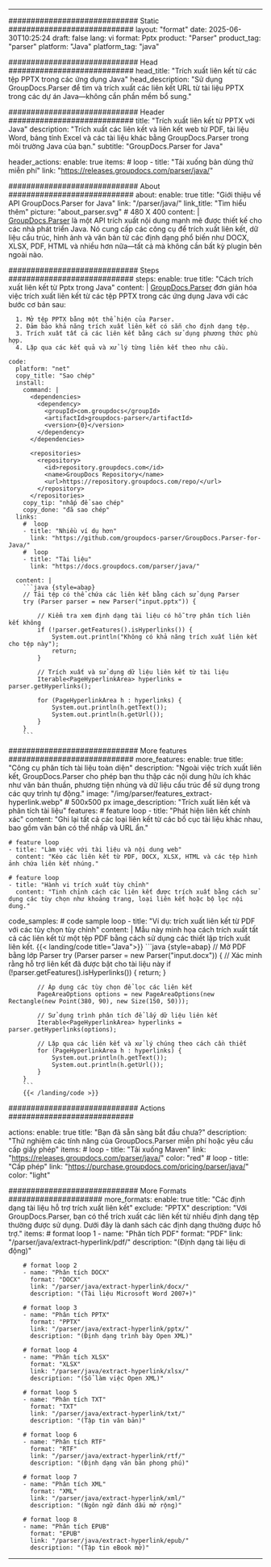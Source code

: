 


---
############################# Static ############################
layout: "format"
date:  2025-06-30T10:25:24
draft: false
lang: vi
format: Pptx
product: "Parser"
product_tag: "parser"
platform: "Java"
platform_tag: "java"

############################# Head ############################
head_title: "Trích xuất liên kết từ các tệp PPTX trong các ứng dụng Java"
head_description: "Sử dụng GroupDocs.Parser để tìm và trích xuất các liên kết URL từ tài liệu PPTX trong các dự án Java—không cần phần mềm bổ sung."

############################# Header ############################
title: "Trích xuất liên kết từ PPTX với Java" 
description: "Trích xuất các liên kết và liên kết web từ PDF, tài liệu Word, bảng tính Excel và các tài liệu khác bằng GroupDocs.Parser trong môi trường Java của bạn."
subtitle: "GroupDocs.Parser for Java" 

header_actions:
  enable: true
  items:
    #  loop
    - title: "Tải xuống bản dùng thử miễn phí"
      link: "https://releases.groupdocs.com/parser/java/"
      
############################# About ############################
about:
    enable: true
    title: "Giới thiệu về API GroupDocs.Parser for Java"
    link: "/parser/java/"
    link_title: "Tìm hiểu thêm"
    picture: "about_parser.svg" # 480 X 400
    content: |
       [GroupDocs.Parser](/parser/java/) là một API trích xuất nội dung mạnh mẽ được thiết kế cho các nhà phát triển Java. Nó cung cấp các công cụ để trích xuất liên kết, dữ liệu cấu trúc, hình ảnh và văn bản từ các định dạng phổ biến như DOCX, XLSX, PDF, HTML và nhiều hơn nữa—tất cả mà không cần bất kỳ plugin bên ngoài nào.

############################# Steps ############################
steps:
    enable: true
    title: "Cách trích xuất liên kết từ Pptx trong Java"
    content: |
      [GroupDocs.Parser](/parser/java/) đơn giản hóa việc trích xuất liên kết từ các tệp PPTX trong các ứng dụng Java với các bước cơ bản sau:
      
      1. Mở tệp PPTX bằng một thể hiện của Parser.
      2. Đảm bảo khả năng trích xuất liên kết có sẵn cho định dạng tệp.
      3. Trích xuất tất cả các liên kết bằng cách sử dụng phương thức phù hợp.
      4. Lặp qua các kết quả và xử lý từng liên kết theo nhu cầu.
   
    code:
      platform: "net"
      copy_title: "Sao chép"
      install:
        command: |
          <dependencies>
            <dependency>
              <groupId>com.groupdocs</groupId>
              <artifactId>groupdocs-parser</artifactId>
              <version>{0}</version>
            </dependency>
          </dependencies>

          <repositories>
            <repository>
              <id>repository.groupdocs.com</id>
              <name>GroupDocs Repository</name>
              <url>https://repository.groupdocs.com/repo/</url>
            </repository>
          </repositories>
        copy_tip: "nhấp để sao chép"
        copy_done: "đã sao chép"
      links:
        #  loop
        - title: "Nhiều ví dụ hơn"
          link: "https://github.com/groupdocs-parser/GroupDocs.Parser-for-Java/"
        #  loop
        - title: "Tài liệu"
          link: "https://docs.groupdocs.com/parser/java/"
          
      content: |
        ```java {style=abap}
        // Tải tệp có thể chứa các liên kết bằng cách sử dụng Parser
        try (Parser parser = new Parser("input.pptx")) {

            // Kiểm tra xem định dạng tài liệu có hỗ trợ phân tích liên kết không
            if (!parser.getFeatures().isHyperlinks()) {
                System.out.println("Không có khả năng trích xuất liên kết cho tệp này");
                return;
            }

            // Trích xuất và sử dụng dữ liệu liên kết từ tài liệu
            Iterable<PageHyperlinkArea> hyperlinks = parser.getHyperlinks();

            for (PageHyperlinkArea h : hyperlinks) {
                System.out.println(h.getText());
                System.out.println(h.getUrl());
            }
        }
        ```            

############################# More features ############################
more_features:
  enable: true
  title: "Công cụ phân tích tài liệu toàn diện"
  description: "Ngoài việc trích xuất liên kết, GroupDocs.Parser cho phép bạn thu thập các nội dung hữu ích khác như văn bản thuần, phương tiện nhúng và dữ liệu cấu trúc để sử dụng trong các quy trình tự động."
  image: "/img/parser/features_extract-hyperlink.webp" # 500x500 px
  image_description: "Trích xuất liên kết và phân tích tài liệu"
  features:
    # feature loop
    - title: "Phát hiện liên kết chính xác"
      content: "Ghi lại tất cả các loại liên kết từ các bố cục tài liệu khác nhau, bao gồm văn bản có thể nhấp và URL ẩn."

    # feature loop
    - title: "Làm việc với tài liệu và nội dung web"
      content: "Kéo các liên kết từ PDF, DOCX, XLSX, HTML và các tệp hình ảnh chứa liên kết nhúng."

    # feature loop
    - title: "Hành vi trích xuất tùy chỉnh"
      content: "Tinh chỉnh cách các liên kết được trích xuất bằng cách sử dụng các tùy chọn như khoảng trang, loại liên kết hoặc bộ lọc nội dung."
      
  code_samples:
    # code sample loop
    - title: "Ví dụ: trích xuất liên kết từ PDF với các tùy chọn tùy chỉnh"
      content: |
        Mẫu này minh họa cách trích xuất tất cả các liên kết từ một tệp PDF bằng cách sử dụng các thiết lập trích xuất liên kết.
        {{< landing/code title="Java">}}
        ```java {style=abap}
        //  Mở PDF bằng lớp Parser
        try (Parser parser = new Parser("input.docx"))
        {
            // Xác minh rằng hỗ trợ liên kết đã được bật cho tài liệu này
            if (!parser.getFeatures().isHyperlinks()) {
                return;
            }

            // Áp dụng các tùy chọn để lọc các liên kết
            PageAreaOptions options = new PageAreaOptions(new Rectangle(new Point(380, 90), new Size(150, 50)));

            // Sử dụng trình phân tích để lấy dữ liệu liên kết
            Iterable<PageHyperlinkArea> hyperlinks = parser.getHyperlinks(options);

            // Lặp qua các liên kết và xử lý chúng theo cách cần thiết
            for (PageHyperlinkArea h : hyperlinks) {
                System.out.println(h.getText());
                System.out.println(h.getUrl());
            }
        }
        ```
        {{< /landing/code >}}


############################# Actions ############################

actions:
  enable: true
  title: "Bạn đã sẵn sàng bắt đầu chưa?"
  description: "Thử nghiệm các tính năng của GroupDocs.Parser miễn phí hoặc yêu cầu cấp giấy phép"
  items:
    #  loop
    - title: "Tải xuống Maven"
      link: "https://releases.groupdocs.com/parser/java/"
      color: "red"
        #  loop
    - title: "Cấp phép"
      link: "https://purchase.groupdocs.com/pricing/parser/java/"
      color: "light"


############################# More Formats #####################
more_formats:
    enable: true
    title: "Các định dạng tài liệu hỗ trợ trích xuất liên kết"
    exclude: "PPTX"
    description: "Với GroupDocs.Parser, bạn có thể trích xuất các liên kết từ nhiều định dạng tệp thường được sử dụng. Dưới đây là danh sách các định dạng thường được hỗ trợ."
    items: 
        # format loop 1
        - name: "Phân tích PDF"
          format: "PDF"
          link: "/parser/java/extract-hyperlink/pdf/"
          description: "(Định dạng tài liệu di động)"
          
        # format loop 2
        - name: "Phân tích DOCX"
          format: "DOCX"
          link: "/parser/java/extract-hyperlink/docx/"
          description: "(Tài liệu Microsoft Word 2007+)"
          
        # format loop 3
        - name: "Phân tích PPTX"
          format: "PPTX"
          link: "/parser/java/extract-hyperlink/pptx/"
          description: "(Định dạng trình bày Open XML)"
          
        # format loop 4
        - name: "Phân tích XLSX"
          format: "XLSX"
          link: "/parser/java/extract-hyperlink/xlsx/"
          description: "(Sổ làm việc Open XML)"
          
        # format loop 5
        - name: "Phân tích TXT"
          format: "TXT"
          link: "/parser/java/extract-hyperlink/txt/"
          description: "(Tập tin văn bản)"
          
        # format loop 6
        - name: "Phân tích RTF"
          format: "RTF"
          link: "/parser/java/extract-hyperlink/rtf/"
          description: "(Định dạng văn bản phong phú)"
          
        # format loop 7
        - name: "Phân tích XML"
          format: "XML"
          link: "/parser/java/extract-hyperlink/xml/"
          description: "(Ngôn ngữ đánh dấu mở rộng)"
          
        # format loop 8
        - name: "Phân tích EPUB"
          format: "EPUB"
          link: "/parser/java/extract-hyperlink/epub/"
          description: "(Tập tin eBook mở)"
         
          

---